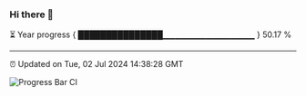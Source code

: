 ### Hi there 👋

⏳ Year progress { ███████████████▁▁▁▁▁▁▁▁▁▁▁▁▁▁▁ } 50.17 %

---

⏰ Updated on Tue, 02 Jul 2024 14:38:28 GMT

![Progress Bar CI](https://github.com/IshwaranRudhara/GIT-ACTION/workflows/Progress%20Bar%20CI/badge.svg)
